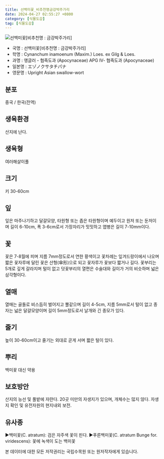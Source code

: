 ```yaml
---
title: 선백미꽃_비추천명금강박주가리
date: 2024-04-27 02:55:27 +0800
category: [식물도감]
tag: [식물도감]
---
```




![선백미꽃[비추천명 : 금강박주가리]](/fileUpload/plants/basic/Asclepiadaceae/Cynanchum/13952/13952_1_th2.jpg)
- 국명 : 선백미꽃[비추천명 : 금강박주가리]
- 학명 : Cynanchum inamoenum (Maxim.) Loes. ex Gilg & Loes.
- 과명 : 앵글러 - 협죽도과 (Apocynaceae) APG Ⅳ- 협죽도과 (Apocynaceae)
- 일본명 : エゾノクサタチパナ
- 영문명 : Upright Asian swallow-wort


## 분포
중국 / 한국(전역) 
## 생육환경
산지에 난다.
## 생육형
여러해살이풀 
## 크기
키 30-60cm
## 잎
잎은 마주나기하고 달걀모양, 타원형 또는 좁은 타원형이며 예두이고 원저 또는 둔저이며 길이 6-10cm, 폭 3-6cm로서 가장자리가 밋밋하고 엽병은 길이 7-10mm이다.
## 꽃
꽃은 7-8월에 피며 지름 7mm정도로서 연한 황색이고 꽃차례는 잎겨드랑이에서 나오며 짧은 꽃자루에 달린 꽃은 산형(傘形)으로 되고 꽃자루가 꽃보다 짧거나 길다. 꽃부리는 5개로 깊게 갈라지며 털이 없고 덧꽃부리의 열편은 수술대와 길이가 거의 비슷하며 넓은 삼각형이다.
## 열매
열매는 골돌로 비스듬히 벌어지고 뿔같으며 길이 4-5cm, 지름 5mm로서 털이 없고 종자는 넓은 달걀모양이며 길이 5mm정도로서 날개와 긴 종모가 있다.
## 줄기
높이 30-60cm이고 줄기는 외대로 곧게 서며 짧은 털이 있다.
## 뿌리
백미꽃 대신 약용
## 보호방안
산지의 능선 및 풀밭에 자란다. 20곳 미만의 자생지가 있으며, 개체수는 많지 않다. 자생지 확인 및 유전자원의 현지내외 보전.
## 유사종
▶백미꽃(C. atratum): 검은 자주색 꽃이 핀다.▶푸른백미꽃(C. atratum Bunge for. viridescens): 꽃에 녹색이 도는 백미꽃






본 데이터에 대한 모든 저작권리는 국립수목원 또는 원저작자에게 있습니다.
